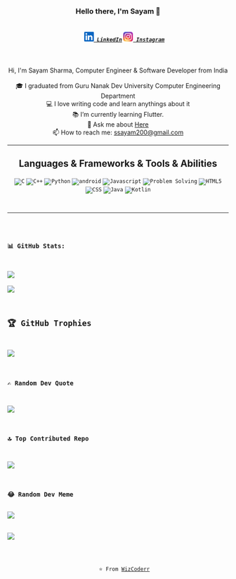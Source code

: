 <h3 align="center">Hello there, I'm Sayam 👋</h3>
<h5 align="center">
  <code>
    <a href="https://www.linkedin.com/in/wizcoderr/" title="LinkedIn"><img width="22" src="https://github.com/StartCodeingWithSayam/photos/blob/master/linkedin.svg"> LinkedIn</a></code>
  <code><a href="https://www.instagram.com/wizcoderr/" title="Instagram Profile"><img width="22" src="https://github.com/StartCodeingWithSayam/photos/blob/master/insta.svg"> Instagram</a></code>
</h5>
<br>
<p align="center">
  Hi, I'm Sayam Sharma, Computer Engineer & Software Developer from India
  <br>
  <br>
  🎓 I graduated from Guru Nanak Dev University Computer Engineering Department
  <br>
  💻 I love writing code and learn anythings about it
  <br>
  📚 I’m currently learning Flutter.
  <br>
  💬 Ask me about <a href="https://github.com/WizCoderr/WizCoderr/issues" title="Issues">Here</a>
  <br>
  📫 How to reach me: <a href="mailto: ssayam200@gmail.com">ssayam200@gmail.com</a>
</p>
<hr>
<h2 align="center">Languages & Frameworks & Tools & Abilities</h2>
<p align="center">
  <code><img title="C" height="25" src="https://github.com/WizCoderr/photos/blob/master/clang.svg"></code>
  <code><img title="C++" height="25" src="https://github.com/WizCoderr/photos/blob/master/cpp.svg"></code>
  <code><img title="Python" height="25" src="https://github.com/WizCoderr/photos/blob/master/python.svg"></code>
  <code><img title="android" height="25" src="https://github.com/WizCoderr/photos/blob/master/android.svg"></code>
  <code><img title="Javascript" height="25" src="https://github.com/zumrudu-anka/zumrudu-anka/blob/master/images/javascript.svg"></code>
  <code><img title="Problem Solving" height="25" src="https://github.com/zumrudu-anka/zumrudu-anka/blob/master/images/problemSolving.png"></code>
  <code><img title="HTML5" height="25" src="https://github.com/WizCoderr/photos/blob/master/html.svg"></code>
  <code><img title="CSS" height="25" src="https://github.com/WizCoderr/photos/blob/master/css.svg"></code>
  <code><img title="Java" height="25" src="https://github.com/WizCoderr/photos/blob/master/java.svg"></code>
  <code><img title = "Kotlin" height="25" src="https://github.com/WizCoderr/photos/blob/master/kotlin.svg"</code>
</p>
<hr>
    
### 📊 GitHub Stats:

![](https://github-readme-stats.vercel.app/api?username=wizcoderr&theme=light&hide_border=false&include_all_commits=true&count_private=true)<br/>
![](https://github-readme-streak-stats.herokuapp.com/?user=wizcoderr&theme=light&hide_border=false)<br/>


## 🏆 GitHub Trophies

![](https://github-profile-trophy.vercel.app/?username=wizcoderr&theme=radical&no-frame=false&no-bg=true&margin-w=4)

### ✍️ Random Dev Quote
![](https://quotes-github-readme.vercel.app/api?type=horizontal&theme=radical)

### 🔝 Top Contributed Repo
![](https://github-contributor-stats.vercel.app/api?username=wizcoderr&limit=5&theme=alduin&combine_all_yearly_contributions=true)

### 😂 Random Dev Meme

<img src='https://randommeme-five.vercel.app/' style="height: 400px;"/>

[![](https://visitcount.itsvg.in/api?id=wizcoderr&icon=1&color=1)](https://visitcount.itsvg.in)
<p align = "center">
    ⭐️ From <a href="https://github.com/WizCoderr/">WizCoderr</a>
</p>
